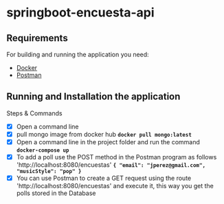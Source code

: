 # springboot-encuesta-api

## Requirements

For building and running the application you need:

- [Docker](https://docs.docker.com/get-docker/)
- [Postman](https://www.postman.com/)

## Running and Installation the application

Steps & Commands

- [x] Open a command line
- [x] pull mongo image from docker hub **`docker pull mongo:latest`**
- [x] Open a command line in the project folder and run the command **`docker-compose up`**
- [x] To add a poll use the POST method in the Postman program as follows 'http://localhost:8080/encuestas' **`{
  "email": "jperez@gmail.com",
  "musicStyle": "pop"
  }`** 
- [x] You can use Postman to create a GET request using the route 'http://localhost:8080/encuestas' and execute it, this way you get the polls stored in the Database
